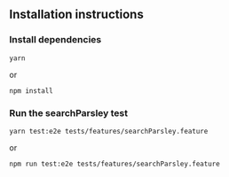 ## Installation instructions

### Install dependencies
```
yarn
```
or 

```
npm install
```

### Run the searchParsley test
```
yarn test:e2e tests/features/searchParsley.feature
```
or
```
npm run test:e2e tests/features/searchParsley.feature
```